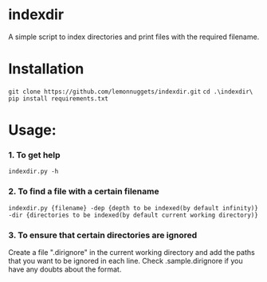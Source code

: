 # indexdir
A simple script to index directories
and print files with the required filename.

# Installation
```git clone https://github.com/lemonnuggets/indexdir.git```
```cd .\indexdir\```
```pip install requirements.txt```

# Usage:
### 1. To get help

```indexdir.py -h```

### 2. To find a file with a certain filename

```indexdir.py {filename} -dep {depth to be indexed(by default infinity)} -dir {directories to be indexed(by default current working directory)}```

### 3. To ensure that certain directories are ignored

Create a file ".dirignore" in the current working directory and add the paths that you want to be ignored in each line. Check .sample.dirignore if you have any doubts about the format. 
